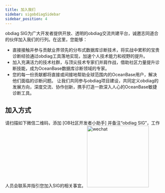 ```yaml
---
title: 加入我们
sidebar: sigobdiagSidebar
sidebar_position: 4
---
```


obdiag SIG为广大开发者提供开放、透明的obdiag交流共建平台，诚邀志同道合的伙伴加入我们的行列。在这里，您能够：
- 直接接触并参与贡献业界领先的分布式数据库诊断技术，将实战中累积的宝贵诊断经验通过obdiag工具落地实现，加速个人技术能力和视野的提升。
- 加入充满活力的技术社群，与顶尖技术专家们并肩作战，借助社区力量提升诊断技能，成为OceanBase数据库诊断领域的专家。
- 您的每一份贡献都将直接或间接地帮助全球范围内的OceanBase用户，解决他们面临的诊断问题。
让我们共同参与obdiag项目建设，共同定义obdiag的发展方向，深度交流、协作创新，携手打造一款深入人心的OceanBase敏捷诊断工具。

## 加入方式
请扫描如下微信二维码，添加 [OB社区开发者小助手] 并备注“obdiag SIG”，工作人员会联系并指引您加入SIG的相关事宜。
<img src="/img/sig/sig_helper_wechat.png" alt="wechat" width="200" height="auto" />
